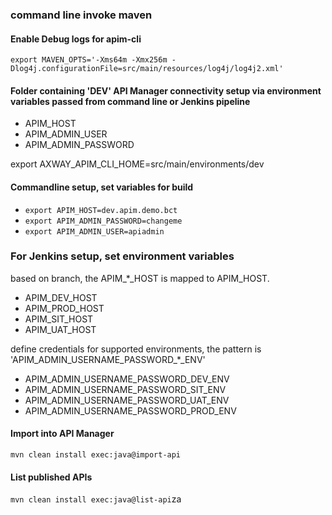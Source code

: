 ### command line invoke maven

#### Enable Debug logs for apim-cli

`export MAVEN_OPTS='-Xms64m -Xmx256m -Dlog4j.configurationFile=src/main/resources/log4j/log4j2.xml'`

#### Folder containing 'DEV' API Manager connectivity setup via environment variables passed from command line or Jenkins pipeline

- APIM_HOST
- APIM_ADMIN_USER
- APIM_ADMIN_PASSWORD

export AXWAY_APIM_CLI_HOME=src/main/environments/dev

#### Commandline setup, set variables for build

- `export APIM_HOST=dev.apim.demo.bct`
- `export APIM_ADMIN_PASSWORD=changeme`
- `export APIM_ADMIN_USER=apiadmin`

### For Jenkins setup, set environment variables

based on branch, the APIM_*_HOST is mapped to APIM_HOST.

- APIM_DEV_HOST
- APIM_PROD_HOST
- APIM_SIT_HOST
- APIM_UAT_HOST

define credentials for supported environments, the pattern is 'APIM_ADMIN_USERNAME_PASSWORD_*_ENV'

- APIM_ADMIN_USERNAME_PASSWORD_DEV_ENV
- APIM_ADMIN_USERNAME_PASSWORD_SIT_ENV
- APIM_ADMIN_USERNAME_PASSWORD_UAT_ENV
- APIM_ADMIN_USERNAME_PASSWORD_PROD_ENV

#### Import into API Manager

`mvn clean install exec:java@import-api`

#### List published APIs

`mvn clean install exec:java@list-api`za